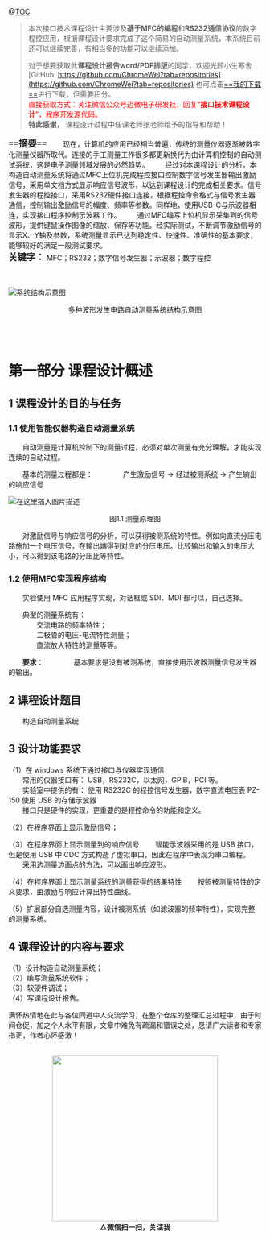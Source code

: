 @[TOC](一种基于MFC构造自动测量系统)

> 本次接口技术课程设计主要涉及**基于MFC的编程**和**RS232通信协议**的数字程控应用，根据课程设计要求完成了这个简易的自动测量系统，本系统目前还可以继续完善，有相当多的功能可以继续添加。<p>
> 对于想要获取此**课程设计报告word/PDF排版**的同学，欢迎光顾小生寒舍  [GitHub: https://github.com/ChromeWei?tab=repositories](https://github.com/ChromeWei?tab=repositories) 也可点击[==我的下载==](//download.csdn.net/download/Charmve/12038003)进行下载，但需要积分。<br>
>  <font color =red >直接获取方式：关注微信公众号迈微电子研发社，回复“**接口技术课程设计**”，程序开发源代码。</font><br>
>  **特此感谢，** 课程设计过程中任课老师张老师给予的指导和帮助！<p>

<font face="黑体" size=4>==**摘要**==</font> 
&emsp;&emsp;现在，计算机的应用已经相当普遍，传统的测量仪器逐渐被数字化测量仪器所取代。连接的手工测量工作很多都更新换代为由计算机控制的自动测试系统，这是电子测量领域发展的必然趋势。
&emsp;&emsp;经过对本课程设计的分析，本构造自动测量系统将通过MFC上位机完成程控接口控制数字信号发生器输出激励信号，采用单文档方式显示响应信号波形，以达到课程设计的完成相关要求。信号发生器的程控接口，采用RS232硬件接口连接，根据程控命令格式与信号发生器通信，控制输出激励信号的幅度、频率等参数。同样地，使用USB-C与示波器相连，实现接口程序控制示波器工作。
&emsp;&emsp;通过MFC编写上位机显示采集到的信号波形，提供键鼠操作图像的缩放、保存等功能。经实际测试，不断调节激励信号的显示X、Y轴及参数，系统测量显示已达到稳定性、快速性、准确性的基本要求，能够较好的满足一般测试要求。<br>
<font face="黑体" size=4>**关键字：**</font>  MFC；RS232；数字信号发生器；示波器；数字程控<p><br><br>
![系统结构示意图](https://img-blog.csdnimg.cn/20191209150135880.png?x-oss-process=image/watermark,type_ZmFuZ3poZW5naGVpdGk,shadow_10,text_aHR0cHM6Ly9ibG9nLmNzZG4ubmV0L0NoYXJtdmU=,size_16,color_FFFFFF,t_70#pic_center)
<center>多种波形发生电路自动测量系统结构示意图<br><br></center>
<br><br>

# 第一部分 课程设计概述
## 1 课程设计的目的与任务
### 1.1 使用智能仪器构造自动测量系统
&emsp;&emsp;自动测量是计算机控制下的测量过程，必须对单次测量有充分理解，才能实现连续的自动过程。

&emsp;&emsp;基本的测量过程都是： 
&emsp;&emsp;&emsp;&emsp;产生激励信号 -> 经过被测系统 -> 产生输出的响应信号<p>
 ![在这里插入图片描述](https://img-blog.csdnimg.cn/20191209175304312.png#pic_center)
<center>图1.1 测量原理图</center>

&emsp;&emsp;对激励信号与响应信号的分析，可以获得被测系统的特性。例如向直流分压电路施加一个电压信号，在输出端得到对应的分压电压。比较输出和输入的电压大小，可以得到该电路的分压比等特性。

### 1.2 使用MFC实现程序结构
&emsp;&emsp;实验使用 MFC 应用程序实现，对话框或 SDI、MDI 都可以，自己选择。

&emsp;&emsp;典型的测量系统有：<br>
&emsp;&emsp;&emsp;&emsp;交流电路的频率特性； <br>
&emsp;&emsp;&emsp;&emsp;二极管的电压-电流特性测量；<br>
&emsp;&emsp;&emsp;&emsp;直流放大特性的测量等等。<br>

&emsp;&emsp;<b>要求</b>：
&emsp;&emsp;&emsp;&emsp;基本要求是没有被测系统，直接使用示波器测量信号发生器的输出。<br>

## 2 课程设计题目
&emsp;&emsp;构造自动测量系统
## 3 设计功能要求
（1）在 windows 系统下通过接口与仪器实现通信<br>
&emsp;&emsp;常用的仪器接口有： USB，RS232C，以太网，GPIB，PCI 等。<br>
&emsp;&emsp;实验室中提供的有： 使用 RS232C 的程控信号发生器，数字直流电压表 PZ-150 使用 USB 的存储示波器<br>
&emsp;&emsp;接口只是硬件的实现，更重要的是程控命令的功能和定义。<br>

（2）在程序界面上显示激励信号；

（3）在程序界面上显示测量到的响应信号
&emsp;&emsp;智能示波器采用的是 USB 接口，但是使用 USB 中 CDC 方式构造了虚拟串口，因此在程序中表现为串口编程。<br>
&emsp;&emsp;采用边测量边画点的方法，可以画出响应波形。<br>

（4）在程序界面上显示测量系统的测量获得的结果特性
&emsp;&emsp;按照被测量特性的定义要求，由激励与响应计算出特性曲线。<br>

（5）扩展部分自选测量内容，设计被测系统（如滤波器的频率特性），实现完整的测量系统。

## 4 课程设计的内容与要求
（1）设计构造自动测量系统；<br>
（2）编写测量系统软件；<br>
（3）软硬件调试；<br>
（4）写课程设计报告。<br>

满怀热情地在此与各位同道中人交流学习，在整个仓库的整理汇总过程中，由于时间仓促，加之个人水平有限，文章中难免有疏漏和错误之处，恳请广大读者和专家指正，作者心怀感激！

<br>

<div align=center><img src="https://image.jiqizhixin.com/uploads/editor/d8595d93-e8c9-4abf-91f4-105384736912/%E5%9B%BE%E7%89%8712.jpg" height="330" width="330"></div>

<div align=center size = 3><b>△微信扫一扫，关注我</b></div>
